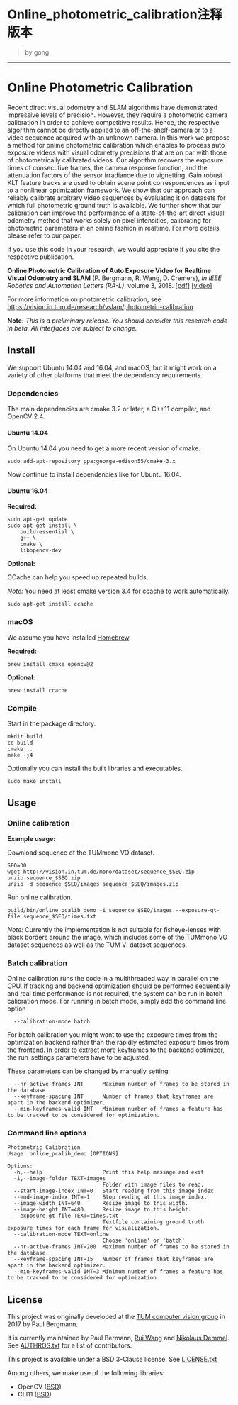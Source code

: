 # Online_photometric_calibration注释版本
> by gong

---
# Online Photometric Calibration

Recent direct visual odometry and SLAM algorithms have demonstrated
impressive levels of precision. However, they require a photometric
camera calibration in order to achieve competitive results. Hence, the
respective algorithm cannot be directly applied to an
off-the-shelf-camera or to a video sequence acquired with an unknown
camera. In this work we propose a method for online photometric
calibration which enables to process auto exposure videos with visual
odometry precisions that are on par with those of photometrically
calibrated videos. Our algorithm recovers the exposure times of
consecutive frames, the camera response function, and the attenuation
factors of the sensor irradiance due to vignetting. Gain robust KLT
feature tracks are used to obtain scene point correspondences as input
to a nonlinear optimization framework. We show that our approach can
reliably calibrate arbitrary video sequences by evaluating it on
datasets for which full photometric ground truth is available. We
further show that our calibration can improve the performance of a
state-of-the-art direct visual odometry method that works solely on
pixel intensities, calibrating for photometric parameters in an online
fashion in realtime. For more details please refer to our paper.

If you use this code in your research, we would appreciate if you cite
the respective publication.

**Online Photometric Calibration of Auto Exposure Video for Realtime Visual Odometry and SLAM**
(P. Bergmann, R. Wang, D. Cremers),
*In IEEE Robotics and Automation Letters (RA-L)*, volume 3, 2018.
[[pdf](https://vision.in.tum.de/_media/spezial/bib/bergmann17calibration.pdf)]
[[video](https://youtu.be/nQHMG0c6Iew)]

For more information on photometric calibration, see
https://vision.in.tum.de/research/vslam/photometric-calibration.

**Note:** *This is a preliminary release. You should consider this
research code in beta. All interfaces are subject to change.*

## Install

We support Ubuntu 14.04 and 16.04, and macOS, but it might work on a
variety of other platforms that meet the dependency requirements.

### Dependencies

The main dependencies are cmake 3.2 or later, a C++11 compiler, and
OpenCV 2.4.

#### Ubuntu 14.04

On Ubuntu 14.04 you need to get a more recent version of cmake.

```
sudo add-apt-repository ppa:george-edison55/cmake-3.x
```

Now continue to install dependencies like for Ubuntu 16.04.

#### Ubuntu 16.04

**Required:**

```
sudo apt-get update
sudo apt-get install \
    build-essential \
    g++ \
    cmake \
    libopencv-dev
```

**Optional:**

CCache can help you speed up repeated builds.

*Note:* You need at least cmake version 3.4 for ccache to work
 automatically.

```
sudo apt-get install ccache
```

### macOS

We assume you have installed [Homebrew](https://brew.sh).


**Required:**

```
brew install cmake opencv@2
```

**Optional:**

```
brew install ccache
```

### Compile

Start in the package directory.

```
mkdir build
cd build
cmake ..
make -j4
```

Optionally you can install the built libraries and executables.

```
sudo make install
```


## Usage

### Online calibration

**Example usage:**

Download sequence of the TUMmono VO dataset.

```
SEQ=30
wget http://vision.in.tum.de/mono/dataset/sequence_$SEQ.zip
unzip sequence_$SEQ.zip
unzip -d sequence_$SEQ/images sequence_$SEQ/images.zip
```

Run online calibration.

```
build/bin/online_pcalib_demo -i sequence_$SEQ/images --exposure-gt-file sequence_$SEQ/times.txt
```

*Note:* Currently the implementation is not suitable for
 fisheye-lenses with black borders around the image, which includes
 some of the TUMmono VO dataset sequences as well as the TUM VI
 dataset sequences.

### Batch calibration

Online calibration runs the code in a multithreaded way in parallel on the CPU.
If tracking and backend optimization should be performed sequentially and real time 
performance is not required, the system can be run in batch calibration mode.
For running in batch mode, simply add the command line option

```
  --calibration-mode batch
```

For batch calibration you might want to use the exposure times from the optimization
backend rather than the rapidly estimated exposure times from the frontend. In order 
to extract more keyframes to the backend optimizer, the run_settings parameters have to
be adjusted.

These parameters can be changed by manually setting:

```
  --nr-active-frames INT      Maximum number of frames to be stored in the database.
  --keyframe-spacing INT      Number of frames that keyframes are apart in the backend optimizer.
  --min-keyframes-valid INT   Minimum number of frames a feature has to be tracked to be considered for optimization.
```

### Command line options

```
Photometric Calibration
Usage: online_pcalib_demo [OPTIONS]

Options:
  -h,--help                   Print this help message and exit
  -i,--image-folder TEXT=images
                              Folder with image files to read.
  --start-image-index INT=0   Start reading from this image index.
  --end-image-index INT=-1    Stop reading at this image index.
  --image-width INT=640       Resize image to this width.
  --image-height INT=480      Resize image to this height.
  --exposure-gt-file TEXT=times.txt
                              Textfile containing ground truth exposure times for each frame for visualization.
  --calibration-mode TEXT=online
                              Choose 'online' or 'batch'
  --nr-active-frames INT=200  Maximum number of frames to be stored in the database.
  --keyframe-spacing INT=15   Number of frames that keyframes are apart in the backend optimizer.
  --min-keyframes-valid INT=3 Minimum number of frames a feature has to be tracked to be considered for optimization.
```


## License

This project was originally developed at the [TUM computer vision
group](https://vision.in.tum.de) in 2017 by Paul Bergmann.

It is currently maintained by Paul Bermann,
[Rui Wang](https://vision.in.tum.de/members/wangr) and
[Nikolaus Demmel](https://vision.in.tum.de/members/demmeln). See
[AUTHROS.txt](AUTHORS.txt) for a list of contributors.

This project is available under a BSD 3-Clause license.
See [LICENSE.txt](LICENSE.txt)

Among others, we make use of the following libraries:

 * OpenCV ([BSD](https://opencv.org/license.html))
 * CLI11 ([BSD](https://github.com/CLIUtils/CLI11/blob/master/LICENSE))


